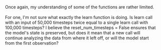 Once again, my understanding of some of the functions are rather limited. 
</br>
</br>
For one, I'm not sure what exactly the learn function is doing. Is learn call with an input of 50,000 timesteps twice equal to a single learn call with 100,000 timesteps? 
I believe the reset_num_timesteps = False ensures that the model's state is preserved, but does it mean that a new call will continue analyzing the data from where it left off, or 
will the model start from the first observation? 
